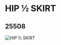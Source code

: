 # HIP ½ SKIRT
## 25508
![HIP ½ SKIRT](https://lc-www-live-s.legocdn.com/media/bricks/5/2/6142578.jpg)